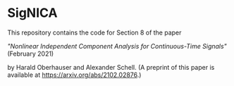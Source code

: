 # SigNICA

This repository contains the code for Section 8 of the paper

*"Nonlinear Independent Component Analysis for Continuous-Time Signals"* (February 2021)

by Harald Oberhauser and Alexander Schell. 
(A preprint of this paper is available at https://arxiv.org/abs/2102.02876.)
